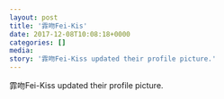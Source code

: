 ```yaml
---
layout: post
title: '霏吻Fei-Kis' 
date: 2017-12-08T10:08:18+0000 
categories: [] 
media:
story: '霏吻Fei-Kiss updated their profile picture.'  
---
```


霏吻Fei-Kiss updated their profile picture.


 
